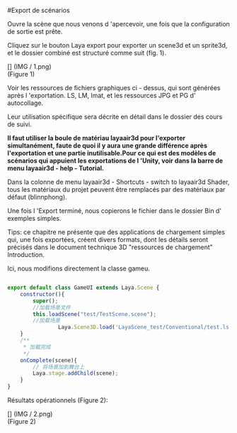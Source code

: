 #Export de scénarios

Ouvre la scène que nous venons d 'apercevoir, une fois que la configuration de sortie est prête.

Cliquez sur le bouton Laya export pour exporter un scene3d et un sprite3d, et le dossier combiné est structuré comme suit (fig. 1).

[] (IMG / 1.png) <br > (Figure 1)

Voir les ressources de fichiers graphiques ci - dessus, qui sont générées après l 'exportation. LS, LM, lmat, et les ressources JPG et PG d' autocollage.

Leur utilisation spécifique sera décrite en détail dans le dossier des cours de suivi.

**Il faut utiliser la boule de matériau layaair3d pour l'exporter simultanément, faute de quoi il y aura une grande différence après l'exportation et une partie inutilisable.Pour ce qui est des modèles de scénarios qui appuient les exportations de l 'Unity, voir dans la barre de menu layaair3d - help - Tutorial.**

Dans la colonne de menu layaair3d - Shortcuts - switch to layaair3d Shader, tous les matériaux du projet peuvent être remplacés par des matériaux par défaut (blinnphong).

Une fois l 'Export terminé, nous copierons le fichier dans le dossier Bin d' exemples simples.

Tips: ce chapitre ne présente que des applications de chargement simples qui, une fois exportées, créent divers formats, dont les détails seront précisés dans le document technique 3D "ressources de chargement" Introduction.

Ici, nous modifions directement la classe gameu.


```javascript

export default class GameUI extends Laya.Scene {
    constructor(){
        super();
        //加载场景文件
        this.loadScene("test/TestScene.scene");
        //加载场景
        		Laya.Scene3D.load('LayaScene_test/Conventional/test.ls',Laya.Handler.create(this,this.onComplete))
    }
    /**
	 * 加载完成
	 */
    onComplete(scene){
        // 将场景加到舞台上
        Laya.stage.addChild(scene);
    }
}
```


Résultats opérationnels (Figure 2):

[] (IMG / 2.png) <br > (Figure 2)